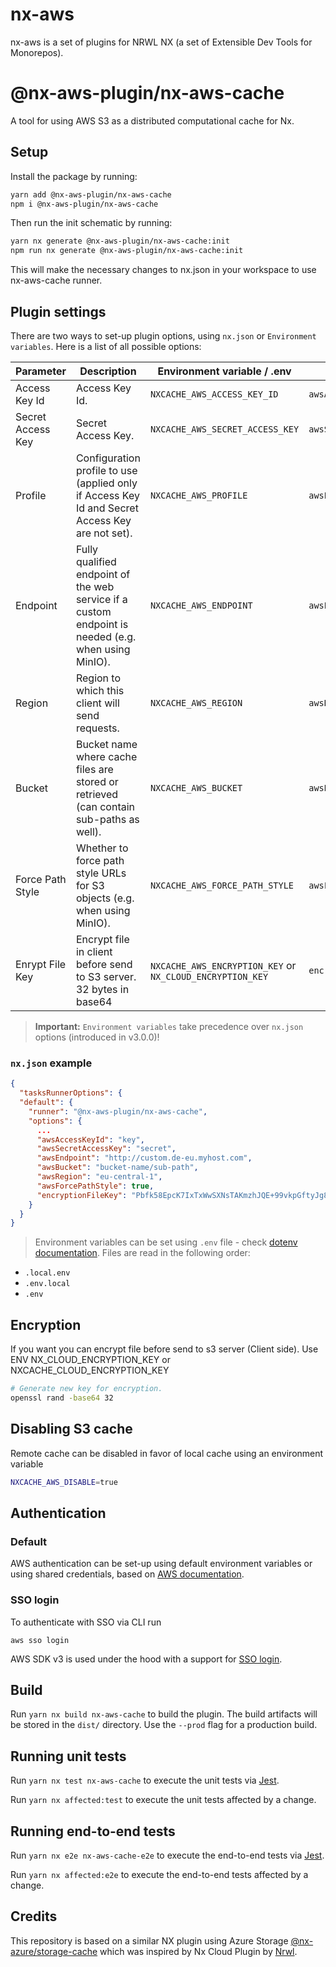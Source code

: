 # nx-aws

nx-aws is a set of plugins for NRWL NX (a set of Extensible Dev Tools for Monorepos).

# @nx-aws-plugin/nx-aws-cache

A tool for using AWS S3 as a distributed computational cache for Nx.

## Setup

Install the package by running:

```bash
yarn add @nx-aws-plugin/nx-aws-cache
npm i @nx-aws-plugin/nx-aws-cache
```

Then run the init schematic by running:

```bash
yarn nx generate @nx-aws-plugin/nx-aws-cache:init
npm run nx generate @nx-aws-plugin/nx-aws-cache:init
```

This will make the necessary changes to nx.json in your workspace to use nx-aws-cache runner.

## Plugin settings

There are two ways to set-up plugin options, using `nx.json` or `Environment variables`. Here is a list of all possible options:

| Parameter         | Description                                                                                         | Environment variable / .env     | `nx.json`            | Example                        |
|-------------------|-----------------------------------------------------------------------------------------------------|---------------------------------|----------------------|--------------------------------|
| Access Key Id     | Access Key Id.                                                                                      | `NXCACHE_AWS_ACCESS_KEY_ID`     | `awsAccessKeyId`     | my-id                          |
| Secret Access Key | Secret Access Key.                                                                                  | `NXCACHE_AWS_SECRET_ACCESS_KEY` | `awsSecretAccessKey` | my-key                         |
| Profile           | Configuration profile to use (applied only if Access Key Id and Secret Access Key are not set).     | `NXCACHE_AWS_PROFILE`           | `awsProfile`         | profile-1                      |
| Endpoint          | Fully qualified endpoint of the web service if a custom endpoint is needed (e.g. when using MinIO). | `NXCACHE_AWS_ENDPOINT`          | `awsEndpoint`        | http://custom.de-eu.myhost.com |
| Region            | Region to which this client will send requests.                                                     | `NXCACHE_AWS_REGION`            | `awsRegion`          | eu-central-1                   |
| Bucket            | Bucket name where cache files are stored or retrieved (can contain sub-paths as well).              | `NXCACHE_AWS_BUCKET`            | `awsBucket`          | bucket-name/sub-path           |
| Force Path Style  | Whether to force path style URLs for S3 objects (e.g. when using MinIO).                            | `NXCACHE_AWS_FORCE_PATH_STYLE`  | `awsForcePathStyle`  | true                           |
| Enrypt File Key   | Encrypt file in client before send to S3 server. 32 bytes in base64                                 | `NXCACHE_AWS_ENCRYPTION_KEY` or `NX_CLOUD_ENCRYPTION_KEY` | `encryptionFileKey` | PcZrGOSda3zwWh9yYTJB5bnHORgXf3dphj55tPI74O0= |


> **Important:** `Environment variables` take precedence over `nx.json` options (introduced in v3.0.0)!

### `nx.json` example

```json
{
  "tasksRunnerOptions": {
  "default": {
    "runner": "@nx-aws-plugin/nx-aws-cache",
    "options": {
      ...
      "awsAccessKeyId": "key",
      "awsSecretAccessKey": "secret",
      "awsEndpoint": "http://custom.de-eu.myhost.com",
      "awsBucket": "bucket-name/sub-path",
      "awsRegion": "eu-central-1",
      "awsForcePathStyle": true,
      "encryptionFileKey": "Pbfk58EpcK7IxTxWwSXNsTAKmzhJQE+99vkpGftyJg8="
    }
  }
}
```

> Environment variables can be set using `.env` file - check [dotenv documentation](https://www.npmjs.com/package/dotenv). Files are read in the following order:

- `.local.env`
- `.env.local`
- `.env`

## Encryption
If you want you can encrypt file before send to s3 server (Client side). Use ENV
NX_CLOUD_ENCRYPTION_KEY or NXCACHE_CLOUD_ENCRYPTION_KEY
```sh
# Generate new key for encryption.
openssl rand -base64 32
```
## Disabling S3 cache

Remote cache can be disabled in favor of local cache using an environment variable

```bash
NXCACHE_AWS_DISABLE=true
```

## Authentication

### Default

AWS authentication can be set-up using default environment variables or using shared credentials, based on [AWS documentation](https://docs.aws.amazon.com/sdk-for-javascript/v3/developer-guide/setting-credentials-node.html).

### SSO login

To authenticate with SSO via CLI run

`aws sso login`

AWS SDK v3 is used under the hood with a support for [SSO login](https://docs.aws.amazon.com/cli/latest/userguide/cli-configure-sso.html).

## Build

Run `yarn nx build nx-aws-cache` to build the plugin. The build artifacts will be stored in the `dist/` directory. Use the `--prod` flag for a production build.

## Running unit tests

Run `yarn nx test nx-aws-cache` to execute the unit tests via [Jest](https://jestjs.io).

Run `yarn nx affected:test` to execute the unit tests affected by a change.

## Running end-to-end tests

Run `yarn nx e2e nx-aws-cache-e2e` to execute the end-to-end tests via [Jest](https://jestjs.io).

Run `yarn nx affected:e2e` to execute the end-to-end tests affected by a change.

## Credits

This repository is based on a similar NX plugin using Azure Storage [@nx-azure/storage-cache](https://github.com/microsoft/nx-azure) which was inspired by Nx Cloud Plugin by [Nrwl](https://github.com/nrwl/nx).
